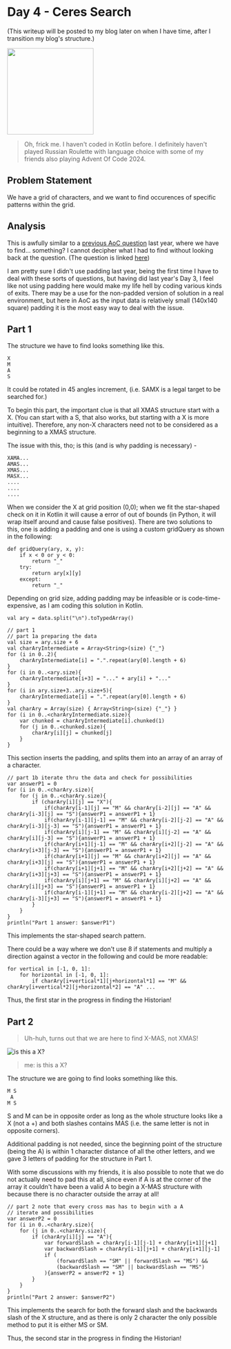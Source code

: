 # Day 4 - Ceres Search

(This writeup will be posted to my blog later on when I have time, after I transition my blog's structure.)

<img src="/blob/adventOfCode/2024/day4_iamfucked.jpg" width="200"/>

> Oh, frick me. I haven't coded in Kotlin before. I definitely haven't played Russian Roulette with language choice with some of my friends also playing Advent Of Code 2024.

## Problem Statement

We have a grid of characters, and we want to find occurences of specific patterns within the grid.

## Analysis

This is awfully similar to a [previous AoC question](/advent_of_code/2023/code/day3.py) last year, where we have to find... something? I cannot decipher what I had to find without looking back at the question. (The question is linked [here](https://adventofcode.com/2023/day/3))

I am pretty sure I didn't use padding last year, being the first time I have to deal with these sorts of questions, but having did last year's Day 3, I feel like not using padding here would make my life hell by coding various kinds of exits. There may be a use for the non-padded version of solution in a real environment, but here in AoC as the input data is relatively small (140x140 square) padding it is the most easy way to deal with the issue.

## Part 1

The structure we have to find looks something like this.

    X
    M
    A
    S

It could be rotated in 45 angles increment, (i.e. SAMX is a legal target to be searched for.)

To begin this part, the important clue is that all XMAS structure start with a X. (You can start with a S, that also works, but starting with a X is more intuitive). Therefore, any non-X characters need not to be considered as a beginning to a XMAS structure.

The issue with this, tho; is this (and is why padding is necessary) -

    XAMA...
    AMAS...
    XMAS...
    MASX...
    ....
    ....
    ....

When we consider the X at grid position (0,0); when we fit the star-shaped check on it in Kotlin it will cause a error of out of bounds (in Python, it will wrap itself around and cause false positives). There are two solutions to this, one is adding a padding and one is using a custom gridQuery as shown in the following:

    def gridQuery(ary, x, y):
        if x < 0 or y < 0:
            return "_"
        try:
            return ary[x][y]
        except:
            return "_"

Depending on grid size, adding padding may be infeasible or is code-time-expensive, as I am coding this solution in Kotlin.

    val ary = data.split("\n").toTypedArray()

    // part 1
    // part 1a preparing the data
    val size = ary.size + 6
    val charAryIntermediate = Array<String>(size) {"_"}
    for (i in 0..2){
        charAryIntermediate[i] = ".".repeat(ary[0].length + 6)
    }
    for (i in 0..<ary.size){
        charAryIntermediate[i+3] = "..." + ary[i] + "..."
    }
    for (i in ary.size+3..ary.size+5){
        charAryIntermediate[i] = ".".repeat(ary[0].length + 6)
    }
    val charAry = Array(size) { Array<String>(size) {"_"} }
    for (i in 0..<charAryIntermediate.size){
        var chunked = charAryIntermediate[i].chunked(1)
        for (j in 0..<chunked.size){
            charAry[i][j] = chunked[j]
        }
    }

This section inserts the padding, and splits them into an array of an array of a character.

    // part 1b iterate thru the data and check for possibilities
    var answerP1 = 0
    for (i in 0..<charAry.size){
        for (j in 0..<charAry.size){
            if (charAry[i][j] == "X"){
                if(charAry[i-1][j] == "M" && charAry[i-2][j] == "A" && charAry[i-3][j] == "S"){answerP1 = answerP1 + 1}
                if(charAry[i-1][j-1] == "M" && charAry[i-2][j-2] == "A" && charAry[i-3][j-3] == "S"){answerP1 = answerP1 + 1}
                if(charAry[i][j-1] == "M" && charAry[i][j-2] == "A" && charAry[i][j-3] == "S"){answerP1 = answerP1 + 1}
                if(charAry[i+1][j-1] == "M" && charAry[i+2][j-2] == "A" && charAry[i+3][j-3] == "S"){answerP1 = answerP1 + 1}
                if(charAry[i+1][j] == "M" && charAry[i+2][j] == "A" && charAry[i+3][j] == "S"){answerP1 = answerP1 + 1}
                if(charAry[i+1][j+1] == "M" && charAry[i+2][j+2] == "A" && charAry[i+3][j+3] == "S"){answerP1 = answerP1 + 1}
                if(charAry[i][j+1] == "M" && charAry[i][j+2] == "A" && charAry[i][j+3] == "S"){answerP1 = answerP1 + 1}
                if(charAry[i-1][j+1] == "M" && charAry[i-2][j+2] == "A" && charAry[i-3][j+3] == "S"){answerP1 = answerP1 + 1}
            }
        }
    }
    println("Part 1 answer: $answerP1")

This implements the star-shaped search pattern.

There could be a way where we don't use 8 if statements and multiply a direction against a vector in the following and could be more readable:

    for vertical in [-1, 0, 1]:
        for horizontal in [-1, 0, 1]:
            if charAry[i+vertical*1][j+horizontal*1] == "M" && charAry[i+vertical*2][j+horizontal*2] == "A" ...

Thus, the first star in the progress in finding the Historian!

## Part 2

> Uh-huh, turns out that we are here to find X-MAS, not XMAS!

![is this a X?](/blob/adventOfCode/2024/day4_isthisaX.png)
> me: is this a X?

The structure we are going to find looks something like this.

    M S
     A
    M S

S and M can be in opposite order as long as the whole structure looks like a X (not a +) and both slashes contains MAS (i.e. the same letter is not in opposite corners).

Additional padding is not needed, since the beginning point of the structure (being the A) is within 1 character distance of all the other letters, and we gave 3 letters of padding for the structure in Part 1.

With some discussions with my friends, it is also possible to note that we do not actually need to pad this at all, since even if A is at the corner of the array it couldn't have been a valid A to begin a X-MAS structure with because there is no character outside the array at all!

    // part 2 note that every cross mas has to begin with a A
    // iterate and possibilities
    var answerP2 = 0
    for (i in 0..<charAry.size){
        for (j in 0..<charAry.size){
            if (charAry[i][j] == "A"){
                var forwardSlash = charAry[i-1][j-1] + charAry[i+1][j+1]
                var backwardSlash = charAry[i-1][j+1] + charAry[i+1][j-1]
                if (
                    (forwardSlash == "SM" || forwardSlash == "MS") &&
                    (backwardSlash == "SM" || backwardSlash == "MS")
                ){answerP2 = answerP2 + 1}
            }
        }
    }
    println("Part 2 answer: $answerP2")

This implements the search for both the forward slash and the backwards slash of the X structure, and as there is only 2 character the only possible method to put it is either MS or SM.

Thus, the second star in the progress in finding the Historian!
